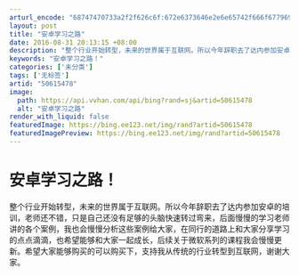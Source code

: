 ```yaml
---
arturl_encode: "68747470733a2f2f626c6f:672e6373646e2e6e65742f666f677969736c616e6432303030:2f61727469636c652f64657461696c732f3530363135343738"
layout: post
title: "安卓学习之路"
date: 2016-08-31 20:13:15 +08:00
description: "整个行业开始转型，未来的世界属于互联网。所以今年辞职去了达内参加安卓的培训，老师还不错，只是自己还没"
keywords: "安卓学习之路！"
categories: ['未分类']
tags: ['无标签']
artid: "50615478"
image:
  path: https://api.vvhan.com/api/bing?rand=sj&artid=50615478
  alt: "安卓学习之路"
render_with_liquid: false
featuredImage: https://bing.ee123.net/img/rand?artid=50615478
featuredImagePreview: https://bing.ee123.net/img/rand?artid=50615478
---
```


# 安卓学习之路！

整个行业开始转型，未来的世界属于互联网。所以今年辞职去了达内参加安卓的培训，老师还不错，只是自己还没有足够的头脑快速转过弯来，后面慢慢的学习老师讲的各个案例，我也会慢慢分析这些案例给大家，在同行的道路上和大家分享学习的点点滴滴，也希望能够和大家一起成长，后续关于微软系列的课程我会慢慢更新。希望大家能够购买的可以购买下，支持我从传统的行业转型到互联网，谢谢大家。